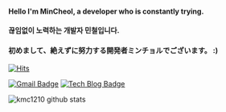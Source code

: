 
#### Hello I'm MinCheol, a developer who is constantly trying. 
#### 끊임없이 노력하는 개발자 민철입니다.
#### 初めまして、絶えずに努力する開発者ミンチョルでございます。 :)



<div align=left>	
	
	
[![Hits](https://hits.seeyoufarm.com/api/count/incr/badge.svg?url=https%3A%2F%2Fgithub.com%2Fkmc1210&count_bg=%23ACE4A5&title_bg=%23555555&icon=&icon_color=%23E7E7E7&title=hits&edge_flat=false)](https://hits.seeyoufarm.com)
	
	
[![Gmail Badge](https://img.shields.io/badge/Gmail-d14836?style=plastic-square&logo=Gmail&logoColor=white&link=mailto:skmnzn@gmail.com)](mailto:skmnzn@gmail.com)
  [![Tech Blog Badge](http://img.shields.io/badge/-Tech%20blog-black?style=plastic-square&logo=github&link=https://https://nyong-nyongs.tistory.com//)](https://https://nyong-nyongs.tistory.com//)
	
</div>

![kmc1210 github stats](https://github-readme-stats.vercel.app/api?username=kmc1210&show_icons=true)


<!--
**kmc1210/kmc1210** is a ✨ _special_ ✨ repository because its `README.md` (this file) appears on your GitHub profile.

Here are some ideas to get you started:

- 🔭 I’m currently working on ...
- 🌱 I’m currently learning ...
- 👯 I’m looking to collaborate on ...
- 🤔 I’m looking for help with ...
- 💬 Ask me about ...
- 📫 How to reach me: ...
- 😄 Pronouns: ...
- ⚡ Fun fact: ...
-->
